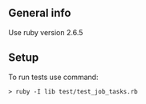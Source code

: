 ## General info
Use ruby version 2.6.5

## Setup
To run tests use command:

```
> ruby -I lib test/test_job_tasks.rb
```
